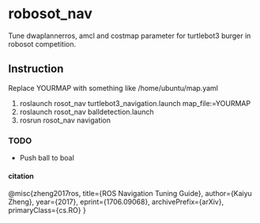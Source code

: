 # robosot_nav
Tune dwaplannerros, amcl and costmap parameter for turtlebot3 burger in robosot competition.

## Instruction
Replace YOURMAP with something like /home/ubuntu/map.yaml
1) roslaunch rosot_nav turtlebot3_navigation.launch map_file:=YOURMAP
2) roslaunch rosot_nav balldetection.launch
3) rosrun rosot_nav navigation

### TODO
- Push ball to boal

#### citation
@misc{zheng2017ros,
    title={ROS Navigation Tuning Guide},
    author={Kaiyu Zheng},
    year={2017},
    eprint={1706.09068},
    archivePrefix={arXiv},
    primaryClass={cs.RO}
}